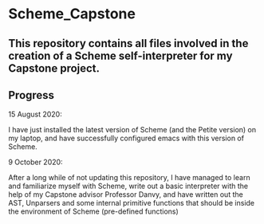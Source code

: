 # Scheme_Capstone

## This repository contains all files involved in the creation of a Scheme self-interpreter for my Capstone project.

## Progress

15 August 2020:

I have just installed the latest version of Scheme (and the Petite version) on my laptop, and have successfully configured emacs with this version of Scheme. 

9 October 2020:

After a long while of not updating this repository, I have managed to learn and familiarize myself with Scheme, write out a basic interpreter with the help of my Capstone advisor Professor 
Danvy, and have written out the AST, Unparsers and some internal primitive functions that should be inside the environment of Scheme (pre-defined functions)
